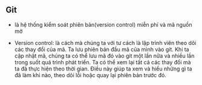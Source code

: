 ## Git
- là hệ thống kiểm soát phiên bản(version control) miễn phí và mã nguồn mở

- Version control: là cách mà chúng ta với tư cách là lập trình viên theo dõi các thay đổi của mã. Ta lưu phiên bản đầu mã của mình vào git. Khi ta cập nhật mã, chúng ta có thể lưu mã đó vào git một lần nữa và nhiều lần trong suốt quá trình phát triển. Ta có thể xem lại tất cả các thay đổi mà ta đã thực hiện theo thời gian. Điều này giúp ta xem và hiểu những gì ta đã làm khi nào, theo dõi lỗi hoặc quay lại phiên bản trước đó. 


